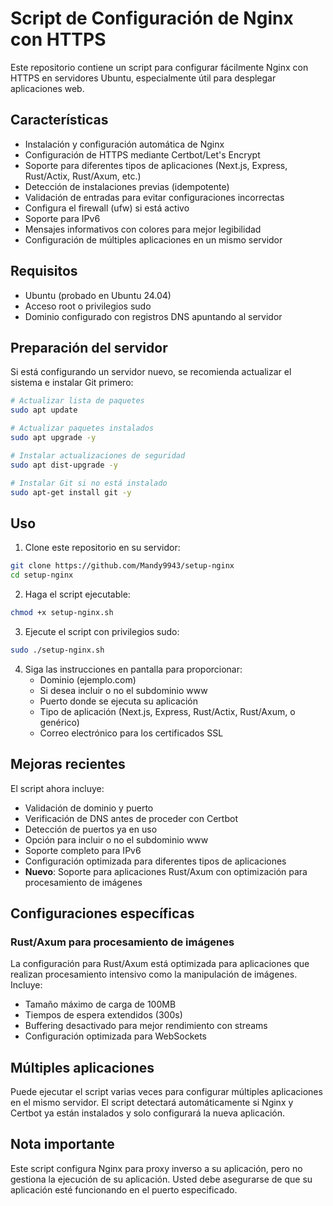 # Script de Configuración de Nginx con HTTPS

Este repositorio contiene un script para configurar fácilmente Nginx con HTTPS en servidores Ubuntu, especialmente útil para desplegar aplicaciones web.

## Características

- Instalación y configuración automática de Nginx
- Configuración de HTTPS mediante Certbot/Let's Encrypt
- Soporte para diferentes tipos de aplicaciones (Next.js, Express, Rust/Actix, Rust/Axum, etc.)
- Detección de instalaciones previas (idempotente)
- Validación de entradas para evitar configuraciones incorrectas
- Configura el firewall (ufw) si está activo
- Soporte para IPv6
- Mensajes informativos con colores para mejor legibilidad
- Configuración de múltiples aplicaciones en un mismo servidor

## Requisitos

- Ubuntu (probado en Ubuntu 24.04)
- Acceso root o privilegios sudo
- Dominio configurado con registros DNS apuntando al servidor

## Preparación del servidor

Si está configurando un servidor nuevo, se recomienda actualizar el sistema e instalar Git primero:

```bash
# Actualizar lista de paquetes
sudo apt update

# Actualizar paquetes instalados
sudo apt upgrade -y

# Instalar actualizaciones de seguridad
sudo apt dist-upgrade -y

# Instalar Git si no está instalado
sudo apt-get install git -y
```

## Uso

1. Clone este repositorio en su servidor:

```bash
git clone https://github.com/Mandy9943/setup-nginx
cd setup-nginx
```

2. Haga el script ejecutable:

```bash
chmod +x setup-nginx.sh
```

3. Ejecute el script con privilegios sudo:

```bash
sudo ./setup-nginx.sh
```

4. Siga las instrucciones en pantalla para proporcionar:
   - Dominio (ejemplo.com)
   - Si desea incluir o no el subdominio www
   - Puerto donde se ejecuta su aplicación
   - Tipo de aplicación (Next.js, Express, Rust/Actix, Rust/Axum, o genérico)
   - Correo electrónico para los certificados SSL

## Mejoras recientes

El script ahora incluye:
- Validación de dominio y puerto
- Verificación de DNS antes de proceder con Certbot
- Detección de puertos ya en uso
- Opción para incluir o no el subdominio www
- Soporte completo para IPv6
- Configuración optimizada para diferentes tipos de aplicaciones
- **Nuevo**: Soporte para aplicaciones Rust/Axum con optimización para procesamiento de imágenes

## Configuraciones específicas

### Rust/Axum para procesamiento de imágenes
La configuración para Rust/Axum está optimizada para aplicaciones que realizan procesamiento intensivo como la manipulación de imágenes. Incluye:
- Tamaño máximo de carga de 100MB
- Tiempos de espera extendidos (300s)
- Buffering desactivado para mejor rendimiento con streams
- Configuración optimizada para WebSockets

## Múltiples aplicaciones

Puede ejecutar el script varias veces para configurar múltiples aplicaciones en el mismo servidor. El script detectará automáticamente si Nginx y Certbot ya están instalados y solo configurará la nueva aplicación.

## Nota importante

Este script configura Nginx para proxy inverso a su aplicación, pero no gestiona la ejecución de su aplicación. Usted debe asegurarse de que su aplicación esté funcionando en el puerto especificado.
